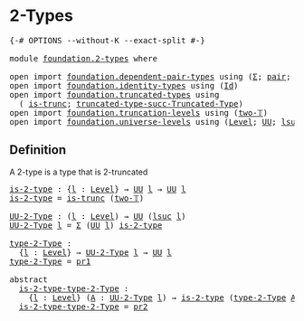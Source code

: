 # 2-Types

<pre class="Agda"><a id="20" class="Symbol">{-#</a> <a id="24" class="Keyword">OPTIONS</a> <a id="32" class="Pragma">--without-K</a> <a id="44" class="Pragma">--exact-split</a> <a id="58" class="Symbol">#-}</a>

<a id="63" class="Keyword">module</a> <a id="70" href="foundation.2-types.html" class="Module">foundation.2-types</a> <a id="89" class="Keyword">where</a>

<a id="96" class="Keyword">open</a> <a id="101" class="Keyword">import</a> <a id="108" href="foundation.dependent-pair-types.html" class="Module">foundation.dependent-pair-types</a> <a id="140" class="Keyword">using</a> <a id="146" class="Symbol">(</a><a id="147" href="foundation-core.dependent-pair-types.html#502" class="Record">Σ</a><a id="148" class="Symbol">;</a> <a id="150" href="foundation-core.dependent-pair-types.html#575" class="InductiveConstructor">pair</a><a id="154" class="Symbol">;</a> <a id="156" href="foundation-core.dependent-pair-types.html#592" class="Field">pr1</a><a id="159" class="Symbol">;</a> <a id="161" href="foundation-core.dependent-pair-types.html#604" class="Field">pr2</a><a id="164" class="Symbol">)</a>
<a id="166" class="Keyword">open</a> <a id="171" class="Keyword">import</a> <a id="178" href="foundation.identity-types.html" class="Module">foundation.identity-types</a> <a id="204" class="Keyword">using</a> <a id="210" class="Symbol">(</a><a id="211" href="foundation-core.identity-types.html#641" class="Datatype">Id</a><a id="213" class="Symbol">)</a>
<a id="215" class="Keyword">open</a> <a id="220" class="Keyword">import</a> <a id="227" href="foundation.truncated-types.html" class="Module">foundation.truncated-types</a> <a id="254" class="Keyword">using</a>
  <a id="262" class="Symbol">(</a> <a id="264" href="foundation-core.truncated-types.html#1466" class="Function">is-trunc</a><a id="272" class="Symbol">;</a> <a id="274" href="foundation-core.truncated-types.html#2440" class="Function">truncated-type-succ-Truncated-Type</a><a id="308" class="Symbol">)</a>
<a id="310" class="Keyword">open</a> <a id="315" class="Keyword">import</a> <a id="322" href="foundation.truncation-levels.html" class="Module">foundation.truncation-levels</a> <a id="351" class="Keyword">using</a> <a id="357" class="Symbol">(</a><a id="358" href="foundation-core.truncation-levels.html#550" class="Function">two-𝕋</a><a id="363" class="Symbol">)</a>
<a id="365" class="Keyword">open</a> <a id="370" class="Keyword">import</a> <a id="377" href="foundation.universe-levels.html" class="Module">foundation.universe-levels</a> <a id="404" class="Keyword">using</a> <a id="410" class="Symbol">(</a><a id="411" href="Agda.Primitive.html#597" class="Postulate">Level</a><a id="416" class="Symbol">;</a> <a id="418" href="foundation-core.universe-levels.html#222" class="Primitive">UU</a><a id="420" class="Symbol">;</a> <a id="422" href="Agda.Primitive.html#780" class="Primitive">lsuc</a><a id="426" class="Symbol">)</a>
</pre>
## Definition

A 2-type is a type that is 2-truncated

<pre class="Agda"><a id="is-2-type"></a><a id="492" href="foundation.2-types.html#492" class="Function">is-2-type</a> <a id="502" class="Symbol">:</a> <a id="504" class="Symbol">{</a><a id="505" href="foundation.2-types.html#505" class="Bound">l</a> <a id="507" class="Symbol">:</a> <a id="509" href="Agda.Primitive.html#597" class="Postulate">Level</a><a id="514" class="Symbol">}</a> <a id="516" class="Symbol">→</a> <a id="518" href="foundation-core.universe-levels.html#222" class="Primitive">UU</a> <a id="521" href="foundation.2-types.html#505" class="Bound">l</a> <a id="523" class="Symbol">→</a> <a id="525" href="foundation-core.universe-levels.html#222" class="Primitive">UU</a> <a id="528" href="foundation.2-types.html#505" class="Bound">l</a>
<a id="530" href="foundation.2-types.html#492" class="Function">is-2-type</a> <a id="540" class="Symbol">=</a> <a id="542" href="foundation-core.truncated-types.html#1466" class="Function">is-trunc</a> <a id="551" class="Symbol">(</a><a id="552" href="foundation-core.truncation-levels.html#550" class="Function">two-𝕋</a><a id="557" class="Symbol">)</a>

<a id="UU-2-Type"></a><a id="560" href="foundation.2-types.html#560" class="Function">UU-2-Type</a> <a id="570" class="Symbol">:</a> <a id="572" class="Symbol">(</a><a id="573" href="foundation.2-types.html#573" class="Bound">l</a> <a id="575" class="Symbol">:</a> <a id="577" href="Agda.Primitive.html#597" class="Postulate">Level</a><a id="582" class="Symbol">)</a> <a id="584" class="Symbol">→</a> <a id="586" href="foundation-core.universe-levels.html#222" class="Primitive">UU</a> <a id="589" class="Symbol">(</a><a id="590" href="Agda.Primitive.html#780" class="Primitive">lsuc</a> <a id="595" href="foundation.2-types.html#573" class="Bound">l</a><a id="596" class="Symbol">)</a>
<a id="598" href="foundation.2-types.html#560" class="Function">UU-2-Type</a> <a id="608" href="foundation.2-types.html#608" class="Bound">l</a> <a id="610" class="Symbol">=</a> <a id="612" href="foundation-core.dependent-pair-types.html#502" class="Record">Σ</a> <a id="614" class="Symbol">(</a><a id="615" href="foundation-core.universe-levels.html#222" class="Primitive">UU</a> <a id="618" href="foundation.2-types.html#608" class="Bound">l</a><a id="619" class="Symbol">)</a> <a id="621" href="foundation.2-types.html#492" class="Function">is-2-type</a>

<a id="type-2-Type"></a><a id="632" href="foundation.2-types.html#632" class="Function">type-2-Type</a> <a id="644" class="Symbol">:</a>
  <a id="648" class="Symbol">{</a><a id="649" href="foundation.2-types.html#649" class="Bound">l</a> <a id="651" class="Symbol">:</a> <a id="653" href="Agda.Primitive.html#597" class="Postulate">Level</a><a id="658" class="Symbol">}</a> <a id="660" class="Symbol">→</a> <a id="662" href="foundation.2-types.html#560" class="Function">UU-2-Type</a> <a id="672" href="foundation.2-types.html#649" class="Bound">l</a> <a id="674" class="Symbol">→</a> <a id="676" href="foundation-core.universe-levels.html#222" class="Primitive">UU</a> <a id="679" href="foundation.2-types.html#649" class="Bound">l</a>
<a id="681" href="foundation.2-types.html#632" class="Function">type-2-Type</a> <a id="693" class="Symbol">=</a> <a id="695" href="foundation-core.dependent-pair-types.html#592" class="Field">pr1</a>

<a id="700" class="Keyword">abstract</a>
  <a id="is-2-type-type-2-Type"></a><a id="711" href="foundation.2-types.html#711" class="Function">is-2-type-type-2-Type</a> <a id="733" class="Symbol">:</a>
    <a id="739" class="Symbol">{</a><a id="740" href="foundation.2-types.html#740" class="Bound">l</a> <a id="742" class="Symbol">:</a> <a id="744" href="Agda.Primitive.html#597" class="Postulate">Level</a><a id="749" class="Symbol">}</a> <a id="751" class="Symbol">(</a><a id="752" href="foundation.2-types.html#752" class="Bound">A</a> <a id="754" class="Symbol">:</a> <a id="756" href="foundation.2-types.html#560" class="Function">UU-2-Type</a> <a id="766" href="foundation.2-types.html#740" class="Bound">l</a><a id="767" class="Symbol">)</a> <a id="769" class="Symbol">→</a> <a id="771" href="foundation.2-types.html#492" class="Function">is-2-type</a> <a id="781" class="Symbol">(</a><a id="782" href="foundation.2-types.html#632" class="Function">type-2-Type</a> <a id="794" href="foundation.2-types.html#752" class="Bound">A</a><a id="795" class="Symbol">)</a>
  <a id="799" href="foundation.2-types.html#711" class="Function">is-2-type-type-2-Type</a> <a id="821" class="Symbol">=</a> <a id="823" href="foundation-core.dependent-pair-types.html#604" class="Field">pr2</a>
</pre>